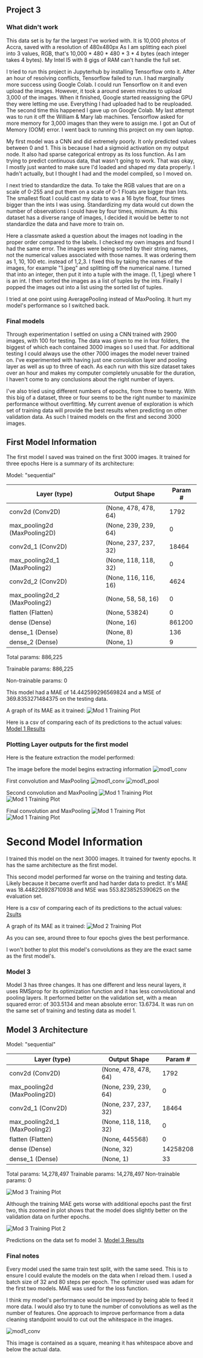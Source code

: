 ## Project 3

### What didn't work

This data set is by far the largest I've worked with. It is 10,000 photos of Accra, saved with a resolution of 480x480px
As I am splitting each pixel into 3 values, RGB, that's 10,000 * 480 * 480 * 3 * 4 bytes (each integer takes 4 bytes).
My Intel I5 with 8 gigs of RAM can't handle the full set.

I tried to run this project in Jupyterhub by installing Tensorflow onto it. After an hour of resolving conflicts,
Tensorflow failed to run. I had marginally more success using Google Colab. I could run Tensorflow on it and even upload
the images. However, it took a around seven minutes to upload 3,000 of the images. When it finished, Google started
reassigning the GPU they were letting me use. Everything I had uploaded had to be reuploaded. The second time this happened
I gave up on Google Colab. My last attempt was to run it off the William & Mary lab machines. Tensorflow asked for more
memory for 3,000 images than they were to assign me. I got an Out of Memory (OOM) error. I went back to running this
project on my own laptop.

My first model was a CNN and did extremely poorly. It only predicted values between 0 and 1. This is because I had a sigmoid activation
on my output node. It also had sparse categorical entropy as its loss function. As I am trying to predict continuous data,
that wasn't going to work. That was okay, I mostly just wanted to make sure I'd loaded and shaped my data properly. I
hadn't actually, but I thought I had and the model compiled, so I moved on.

I next tried to standardize the data. To take the RGB values that are on a scale of 0-255 and put them on a scale of 0-1
Floats are bigger than Ints. The smallest float I could cast my data to was a 16 byte float, four times bigger than the
ints I was using. Standardizing my data would cut down the number of observations I could have by four times, minimum. As
this dataset has a diverse range of images, I decided it would be better to not standardize the data and have more to train
on.

Here a classmate asked a question about the images not loading in the proper order compared to the labels. I checked my 
own images and found I had the same error. The images were being sorted by their string names, not the numerical values 
associated with those names. It was ordering them as 1, 10, 100 etc. instead of 1,2,3. I fixed this by taking the names 
of the images, for example "1.jpeg" and splitting off the numerical name. I turned that into an integer, then put it into
a tuple with the image. (1, 1.jpeg) where 1 is an int. I then sorted the images as a list of tuples by the ints. Finally
I popped the images out into a list using the sorted list of tuples.

I tried at one point using AveragePooling instead of MaxPooling. It hurt my model's performance so I switched back.

### Final models

Through experimentation I settled on using a CNN trained with 2900 images, with 100 for testing. The data was given to me
in four folders, the biggest of which each contained 3000 images so I used that. For additional testing I could always use
the other 7000 images the model never trained on. I've experimented with having just one convolution layer and pooling layer
as well as up to three of each. As each run with this size dataset takes over an hour and makes my computer completely
unusable for the duration, I haven't come to any conclusions about the right number of layers.

I've also tried using different numbers of epochs, from three to twenty. With this big of a dataset, three or four seems
to be the right number to maximize performance without overfitting. My current avenue of exploration is which set of training
data will provide the best results when predicting on other validation data. As such I trained models on the first and
second 3000 images.

## First Model Information
The first model I saved was trained on the first 3000 images. It trained for three epochs Here is a summary of its architecture:

Model: "sequential"

|Layer (type)        |         Output Shape       |       Param #   |
|---|----|----|
|conv2d (Conv2D)      |        (None, 478, 478, 64)   |   1792    |
|max_pooling2d (MaxPooling2D) |(None, 239, 239, 64)   |   0   |
|conv2d_1 (Conv2D)      |      (None, 237, 237, 32)  |    18464   |
|max_pooling2d_1 (MaxPooling2) |(None, 118, 118, 32)  |    0        |
|conv2d_2 (Conv2D)       |     (None, 116, 116, 16)   |   4624  |
|max_pooling2d_2 (MaxPooling2)| (None, 58, 58, 16)   |     0       |
|flatten (Flatten)      |      (None, 53824)     |        0      |
|dense (Dense)         |       (None, 16)         |       861200  |
|dense_1 (Dense)         |     (None, 8)       |          136     |
|dense_2 (Dense)       |       (None, 1)        |         9       |

Total params: 886,225

Trainable params: 886,225

Non-trainable params: 0

This model had a MAE of 14.442599296569824 and a MSE of 369.8353271484375 on the testing data.

A graph of its MAE as it trained:
![Mod 1 Training Plot](Project_3_ims/acc1_model_MAE.png)


Here is a csv of comparing each of its predictions to the actual values:
<a href="https://rmclanton.github.io/DS310_public/Project_3_ims/Results_on_test-acc1.csv">Model 1 Results</a>


### Plotting Layer outputs for the first model

Here is the feature extraction the model performed:

The image before the model begins extracting information
![mod1_conv](Project_3_ims/ImageShown100.png)


First convolution and MaxPooling
![mod1_conv](Project_3_ims/mod1_conv.png)
![mod1_pool](Project_3_ims/mod1_pool.png)

Second convolution and MaxPooling
![Mod 1 Training Plot](Project_3_ims/mod1_conv1.png)
![Mod 1 Training Plot](Project_3_ims/mod1_pool1.png)

Final convolution and MaxPooling
![Mod 1 Training Plot](Project_3_ims/mod1_conv2.png)
![Mod 1 Training Plot](Project_3_ims/mod1_pool2.png)

# Second Model Information
I trained this model on the next 3000 images. It trained for twenty epochs. It has the same architecture as the first 
model.

This second model performed far worse on the training and testing data. Likely because it became overfit and had harder
data to predict. It's MAE was 18.448226928710938 and MSE was 553.8238525390625 on the evaluation set.

Here is a csv of comparing each of its predictions to the actual values:
<a href="https://rmclanton.github.io/DS310_public/Project_3_ims/Results_on_test-acc2.csv">2sults</a>

A graph of its MAE as it trained:
![Mod 2 Training Plot](Project_3_ims/acc2_model_MAE.png)

As you can see, around three to four epochs gives the best performance.

I won't bother to plot this model's convolutions as they are the exact same as the first model's.

### Model 3

Model 3 has three changes. It has one different and less neural layers, it uses RMSprop for its optimization function and it
has less convolutional and pooling layers. It performed better on the validation set, with a mean squared error: of 
303.5134 and  mean absolute error: 13.6734. It was run on the same set of training and testing data as model 1.

## Model 3 Architecture

Model: "sequential"


|Layer (type)      |           Output Shape      |        Param #   |
|---|----|----|
|conv2d (Conv2D)              |(None, 478, 478, 64)   |   1792|      
|max_pooling2d (MaxPooling2D) |(None, 239, 239, 64)   |   0     |    
|conv2d_1 (Conv2D)            |(None, 237, 237, 32)    |  18464     |
|max_pooling2d_1 (MaxPooling2)| (None, 118, 118, 32)  |    0         |
|flatten (Flatten)         |   (None, 445568)         |   0 |        
|dense (Dense)            |    (None, 32)               | 14258208  |
|dense_1 (Dense)         |     (None, 1)               |  33        |


Total params: 14,278,497
Trainable params: 14,278,497
Non-trainable params: 0

![Mod 3 Training Plot](Project_3_ims/model_3_acc.png)

Although the training MAE gets worse with additional epochs past the first two, this zoomed in plot shows that the model
does slightly better on the validation data on further epochs.

![Mod 3 Training Plot 2](Project_3_ims\\model_3_acc_zoom.png)

Predictions on the data set fo model 3. 
<a href="https://rmclanton.github.io/DS310_public/Project_3_ims/Results_on_test-acc1-mod3.csv">Model 3 Results</a>

### Final notes

Every model used the same train test split, with the same seed. This is to ensure I could evalute the models on the data
when I reload them. I used a batch size of 32 and 80 steps per epoch. The optimizer used was adam for the first two models.
MAE was used for the loss function. 

I think my model's performance would be improved by being able to feed it more data. I would also try to tune the number of
convolutions as well as the number of features. One approach to improve performance from a data cleaning standpoint would 
to cut out the whitespace in the images. 

![mod1_conv](Project_3_ims/ImageShown100.png)

This image is contained as a square, meaning it has whitespace above and below the actual data.
